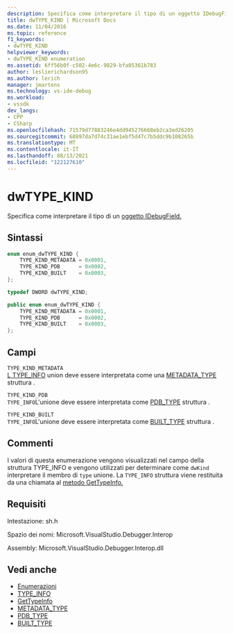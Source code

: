 ```yaml
---
description: Specifica come interpretare il tipo di un oggetto IDebugField.
title: dwTYPE_KIND | Microsoft Docs
ms.date: 11/04/2016
ms.topic: reference
f1_keywords:
- dwTYPE_KIND
helpviewer_keywords:
- dwTYPE_KIND enumeration
ms.assetid: 6ff56b0f-c502-4e6c-9829-bfa05361b783
author: leslierichardson95
ms.author: lerich
manager: jmartens
ms.technology: vs-ide-debug
ms.workload:
- vssdk
dev_langs:
- CPP
- CSharp
ms.openlocfilehash: 71579d77883246e4dd945276668eb2ca3ed26205
ms.sourcegitcommit: 68897da7d74c31ae1ebf5d47c7b5ddc9b108265b
ms.translationtype: MT
ms.contentlocale: it-IT
ms.lasthandoff: 08/13/2021
ms.locfileid: "122127610"
---
```

# <a name="dwtype_kind"></a>dwTYPE_KIND
Specifica come interpretare il tipo di un [oggetto IDebugField.](../../../extensibility/debugger/reference/idebugfield.md)

## <a name="syntax"></a>Sintassi

```cpp
enum enum_dwTYPE_KIND {
    TYPE_KIND_METADATA = 0x0001,
    TYPE_KIND_PDB      = 0x0002,
    TYPE_KIND_BUILT    = 0x0003,
};

typedef DWORD dwTYPE_KIND;
```

```csharp
public enum enum_dwTYPE_KIND {
    TYPE_KIND_METADATA = 0x0001,
    TYPE_KIND_PDB      = 0x0002,
    TYPE_KIND_BUILT    = 0x0003,
};
```

## <a name="fields"></a>Campi
`TYPE_KIND_METADATA`\
[L TYPE_INFO](../../../extensibility/debugger/reference/type-info.md) union deve essere interpretata come una [METADATA_TYPE](../../../extensibility/debugger/reference/metadata-type.md) struttura .

`TYPE_KIND_PDB`\
`TYPE_INFO`L'unione deve essere interpretata come [PDB_TYPE](../../../extensibility/debugger/reference/pdb-type.md) struttura .

`TYPE_KIND_BUILT`\
`TYPE_INFO`L'unione deve essere interpretata come [BUILT_TYPE](../../../extensibility/debugger/reference/built-type.md) struttura .

## <a name="remarks"></a>Commenti
I valori di questa enumerazione vengono visualizzati nel campo della struttura TYPE_INFO e vengono utilizzati per determinare come `dwKind` interpretare il membro di [](../../../extensibility/debugger/reference/type-info.md) `type` unione. La `TYPE_INFO` struttura viene restituita da una chiamata al [metodo GetTypeInfo.](../../../extensibility/debugger/reference/idebugfield-gettypeinfo.md)

## <a name="requirements"></a>Requisiti
Intestazione: sh.h

Spazio dei nomi: Microsoft.VisualStudio.Debugger.Interop

Assembly: Microsoft.VisualStudio.Debugger.Interop.dll

## <a name="see-also"></a>Vedi anche
- [Enumerazioni](../../../extensibility/debugger/reference/enumerations-visual-studio-debugging.md)
- [TYPE_INFO](../../../extensibility/debugger/reference/type-info.md)
- [GetTypeInfo](../../../extensibility/debugger/reference/idebugfield-gettypeinfo.md)
- [METADATA_TYPE](../../../extensibility/debugger/reference/metadata-type.md)
- [PDB_TYPE](../../../extensibility/debugger/reference/pdb-type.md)
- [BUILT_TYPE](../../../extensibility/debugger/reference/built-type.md)
